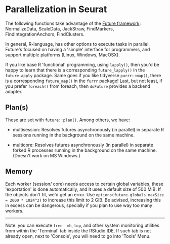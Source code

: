 # Parallelization in Seurat

The following functions take advantage of the [Future framework](https://www.futureverse.org): NormalizeData, ScaleData, JackStraw, FindMarkers, FindIntegrationAnchors, FindClusters.

In general, R-language, has other options to execute tasks in parallel. Future's focused on having a 'simple' interface for programmers, and support multiple platforms (Linux, Windows, MacOSX).

If you like base R 'functional' programming, using `lapply()`, then you'd be happy to learn that there is a corresponding `future_lapply()` in the `future.apply` package. Same goes if you like tidyverse `purrr::map()`, there is a corresponding `future_map()` in the `furrr` package! Last, but not least, if you prefer `foreach()` from foreach, then `doFuture` provides a backend adapter.

## Plan(s)

These are set with `future::plan()`. Among others, we have:

- multisession: Resolves futures asynchronously (in parallel) in separate R sessions running in the background on the same machine.

- multicore: Resolves futures asynchronously (in parallel) in separate forked R processes running in the background on the same machine. (Doesn't work on MS Windows.)

## Memory

Each worker (session/ core) needs access to certain global variables, these 'exportation' is done automatically, and it uses a default size of 500 MiB. If the objects don't fit, we'd get an error. Use `options(future.globals.maxSize = 2000 * 1024^2)` to increase this limit to 2 GiB. Be advised, increasing this in excess can be dangerous, specially if you plan to use way too many workers.

---

Note: you can execute `free -mh`, `top`, and other system monitoring utilities from within the 'Terminal' tab inside the RStudio IDE. If such tab is not already open, next to 'Console', you will need to go into 'Tools' Menu.